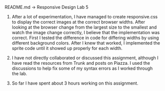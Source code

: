 README.md -> Responsive Design Lab 5

1. After a lot of experimentation, I have managed to create responsive.css to display the correct images at the correct browser widths. After looking at the browser change from the largest size to the smallest and watch the image change correctly, I believe that the implementation was correct. First I tested the difference in code for differing widths by using different background colors. After I knew that worked, I implemented the sprite code until it showed up properly for each width.  

2. I have not directly collaborated or discussed this assignment, although I have read the resources from Trunk and posts on Piazza. I used the discussions to help fix some of my syntax errors as I worked through the lab. 

3. So far I have spent about 3 hours working on this assignment. 